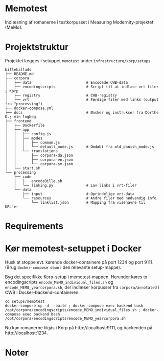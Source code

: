 # Memotest

Indlæsning af romanerne i testkorpusset i Measuring Modernity-projektet (MeMo).


# Projektstruktur

Projektet lægges i setuppet `memotest` under `infrastructure/korp/setups`.

```
billeballads
├── README.md
├── corpora
│   ├── data                         # Encodede CWB-data
│   ├── encodingscripts              # Script til at indlæse vrt-filer i Korp
│   ├── registry                     # CWB-registry
│   └── vrt                          # Færdige filer med links (output fra "processing")
├── docker-compose.yml
├── docs                             # Ønsker og instrukser fra Dorthe D.; min logbog.
├── frontend
│   ├── Dockerfile
│   ├── app
│   │   ├── config.js
│   │   ├── modes
│   │   │   ├── common.js
│   │   │   └── default_mode.js      # Omdøbt fra old_danish_mode.js
│   │   └── translations
│   │       ├── corpora-da.json
│   │       ├── corpora-en.json
│   │       └── corpora-sv.json
│   └── start.sh
└── processing
    ├── code
    │   ├── encodeBille.sh
    │   └── linking.py               # Lav links i vrt-filer
    └── data
        ├── input                    # Oprindelige vrt-data
        └── resources                # Andre filer med nødvendig info
            └── linklist.json        # Mapping fra visenavne til URL'er
```



# Requirements





# Kør memotest-setuppet i Docker

Husk at stoppe evt. kørende docker-containere på port 1234 og port 9111. (Brug `docker-compose down` i den relevante setup-mappe).

Byg det specifikke Korp-setup i memotest-mappen. Herunder køres to encodingscripts `encode_MEMO_individual_files.sh` og `encode_MEMO_yearcorpora.sh`, der indlæser korpusser fra `corpora/annotated` i CWB i Docker-backend-containeren.

```
cd setups/memotest
docker-compose up -d --build ; docker-compose exec backend bash /opt/corpora/encodingscripts/encode_MEMO_individual_files.sh ; docker-compose exec backend bash /opt/corpora/encodingscripts/encode_MEMO_yearcorpora.sh
```

Nu kan romanerne tilgås i Korp på http://localhost:9111, og backenden på http://localhost:1234.



# Noter


